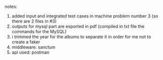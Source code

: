 notes:

1. added input and integrated test cases in machine problem number 3 (so there are 2 files in #3)
2. outputs for mysql part are exported in pdf (compiled in txt file the commands for the MySQL)
3. i trimmed the year for the albums to separate it in order for me not to create a faker
4. middleware: sanctum 
5. api used: postman
